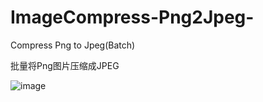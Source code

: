 # ImageCompress-Png2Jpeg-
Compress Png to Jpeg(Batch) 

批量将Png图片压缩成JPEG

![image]([1.png](https://github.com/Kamakoto/ImageCompress-Png2Jpeg-/blob/main/1.jpg))
